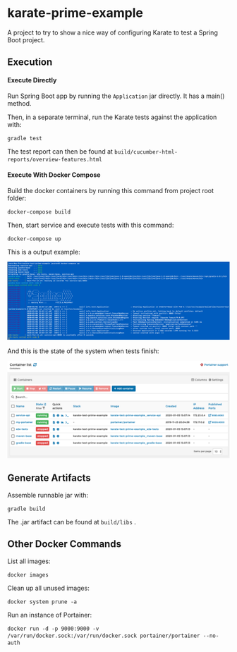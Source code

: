 # karate-prime-example

A project to try to show a nice way of configuring Karate to test a Spring Boot project.

## Execution

#### Execute Directly

Run Spring Boot app by running the `Application` jar directly.  It has a main() method.

Then, in a separate terminal, run the Karate tests against the application with:

    gradle test

The test report can then be found at `build/cucumber-html-reports/overview-features.html`

#### Execute With Docker Compose

Build the docker containers by running this command from project root folder:

    docker-compose build
    
Then, start service and execute tests with this command:

    docker-compose up

This is a output example:

![Screenshot](docker.png)

And this is the state of the system when tests finish:

![Screenshot](containers.png)

## Generate Artifacts

Assemble runnable jar with:

    gradle build

The .jar artifact can be found at `build/libs` .
    
## Other Docker Commands

List all images:

    docker images
    
Clean up all unused images:

    docker system prune -a
    
Run an instance of Portainer:

    docker run -d -p 9000:9000 -v /var/run/docker.sock:/var/run/docker.sock portainer/portainer --no-auth
    
    
    
